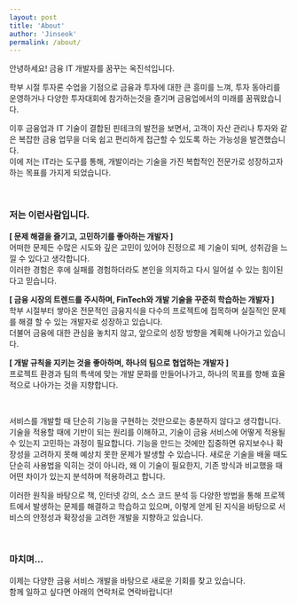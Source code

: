 ```yaml
---
layout: post
title: 'About'
author: 'Jinseok'
permalink: /about/
---
```


안녕하세요! 금융 IT 개발자를 꿈꾸는 옥진석입니다.

학부 시절 투자론 수업을 기점으로 금융과 투자에 대한 큰 흥미를 느껴, 투자 동아리를 운영하거나 다양한 투자대회에 참가하는것을 즐기며 금융업에서의 미래를 꿈꿔왔습니다.

이후 금융업과 IT 기술이 결합된 핀테크의 발전을 보면서, 고객이 자산 관리나 투자와 같은 복잡한 금융 업무을 더욱 쉽고 편리하게 접근할 수 있도록 하는 가능성을 발견했습니다.  
이에 저는 IT라는 도구를 통해, 개발이라는 기술을 가진 복합적인 전문가로 성장하고자 하는 목표를 가지게 되었습니다.

<br>

### 저는 이런사람입니다.

**[ 문제 해결을 즐기고, 고민하기를 좋아하는 개발자 ]**  
어떠한 문제든 수많은 시도와 깊은 고민이 있어야 진정으로 제 기술이 되며, 성취감을 느낄 수 있다고 생각합니다.  
이러한 경험은 후에 실패를 경험하더라도 본인을 의지하고 다시 일어설 수 있는 힘이된다고 믿습니다.

**[ 금융 시장의 트렌드를 주시하며, FinTech와 개발 기술을 꾸준히 학습하는 개발자 ]**  
학부 시절부터 쌓아온 전문적인 금융지식을 다수의 프로젝트에 접목하며 실질적인 문제를 해결 할 수 있는 개발자로 성장하고 있습니다.  
더불어 금융에 대한 관심을 놓치지 않고, 앞으로의 성장 방향을 계획해 나아가고 있습니다.

**[ 개발 규칙을 지키는 것을 좋아하며, 하나의 팀으로 협업하는 개발자 ]**  
프로젝트 환경과 팀의 특색에 맞는 개발 문화를 만들어나가고, 하나의 목표를 향해 효율적으로 나아가는 것을 지향합니다.

<br>

서비스를 개발할 때 단순히 기능을 구현하는 것만으로는 충분하지 않다고 생각합니다. 기술을 적용할 때에 기반이 되는 원리를 이해하고, 기술이 금융 서비스에 어떻게 적용될 수 있는지 고민하는 과정이 필요합니다. 기능을 만드는 것에만 집중하면 유지보수나 확장성을 고려하지 못해 예상치 못한 문제가 발생할 수 있습니다. 새로운 기술을 배울 때도 단순히 사용법을 익히는 것이 아니라, 왜 이 기술이 필요한지, 기존 방식과 비교했을 때 어떤 차이가 있는지 분석하며 적용하려고 합니다.

이러한 원칙을 바탕으로 책, 인터넷 강의, 소스 코드 분석 등 다양한 방법을 통해 프로젝트에서 발생하는 문제를 해결하고 학습하고 있으며, 이렇게 얻게 된 지식을 바탕으로 서비스의 안정성과 확장성을 고려한 개발을 지향하고 있습니다.

<br>

### 마치며...

이제는 다양한 금융 서비스 개발을 바탕으로 새로운 기회를 찾고 있습니다.  
함께 일하고 싶다면 아래의 연락처로 연락바랍니다!
